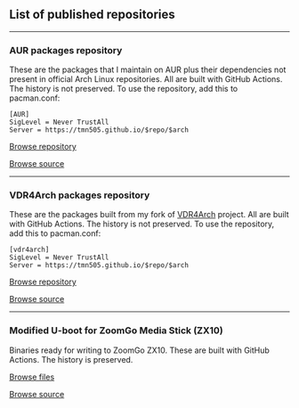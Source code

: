 ## List of published repositories

* * *

### AUR packages repository

These are the packages that I maintain on AUR plus their dependencies
not present in official Arch Linux repositories. All are built with
GitHub Actions. The history is not preserved. To use the repository,
add this to pacman.conf:

```
[AUR]
SigLevel = Never TrustAll
Server = https://tmn505.github.io/$repo/$arch
```

[Browse repository](./AUR)

[Browse source](https://github.com/tmn505/AUR)

* * *

### VDR4Arch packages repository

These are the packages built from my fork of [VDR4Arch](https://github.com/VDR4Arch) project.
All are built with GitHub Actions. The history is not preserved.
To use the repository, add this to pacman.conf:

```
[vdr4arch]
SigLevel = Never TrustAll
Server = https://tmn505.github.io/$repo/$arch
```

[Browse repository](./vdr4arch)

[Browse source](https://github.com/tmn505/vdr4arch)

* * *

### Modified U-boot for ZoomGo Media Stick (ZX10)

Binaries ready for writing to ZoomGo ZX10.
These are built with GitHub Actions. The history is preserved.

[Browse files](./u-boot)

[Browse source](https://github.com/tmn505/u-boot/tree/zx10)
